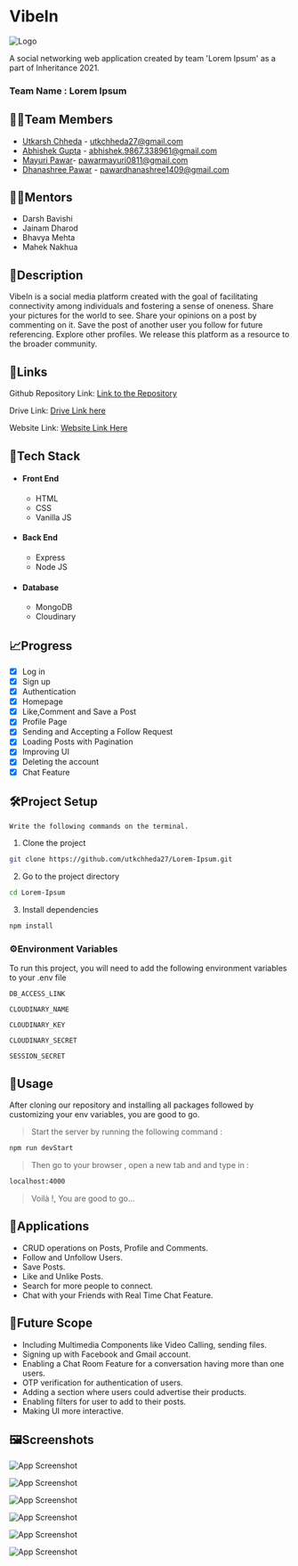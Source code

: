 
# VibeIn

![Logo](https://drive.google.com/uc?export=view&id=1rID3gS_7fSH9uFHCcevNBVERcrvH5Ham )

A social networking web application created by team 
'Lorem Ipsum' as a part of Inheritance 2021.

### Team Name : Lorem Ipsum




## 🧑‍💻Team Members 

- [Utkarsh Chheda](https://github.com/utkchheda27) - utkchheda27@gmail.com
- [Abhishek Gupta](https://github.com/Abhishekohm) - abhishek.9867.338961@gmail.com
- [Mayuri Pawar](https://github.com/Mayuri811)- pawarmayuri0811@gmail.com
- [Dhanashree Pawar](https://github.com/dhanashree1409) - pawardhanashree1409@gmail.com


## 👨‍🏫Mentors

- Darsh Bavishi
- Jainam Dharod
- Bhavya Mehta
- Mahek Nakhua
## 📃Description

VibeIn is a social media platform created with the goal 
of facilitating connectivity among individuals and 
fostering a sense of oneness. Share your pictures for 
the world to see. Share your opinions on a post by commenting 
on it. Save the post of another user you follow for future 
referencing. Explore other profiles. We release this platform as a 
resource to the broader community.

## 🔗Links

Github Repository Link: [Link to the Repository](https://github.com/utkchheda27/Lorem-Ipsum)

Drive Link: [Drive Link here](https://drive.google.com/drive/folders/1uHh5ttyB0eHTOSBb9G-DnI0fvuHgO5mH?usp=sharing)

Website Link: [Website Link Here](https://vibein-1.herokuapp.com/)



## 🦾Tech Stack

* #### Front End
  * HTML
  * CSS []()
  * Vanilla JS
* #### Back End
  * Express
  * Node JS
* #### Database
  * MongoDB
  * Cloudinary
## 📈Progress

- [x] Log in 
- [x] Sign up
- [x] Authentication
- [x] Homepage
- [x] Like,Comment and Save a Post
- [x] Profile Page
- [x] Sending and Accepting a Follow Request
- [x] Loading Posts with Pagination
- [x] Improving UI
- [x] Deleting the account  
- [x] Chat Feature
 
## 🛠️Project Setup

`Write the following commands on the terminal.`


1. Clone the project

```bash
git clone https://github.com/utkchheda27/Lorem-Ipsum.git
```

2. Go to the project directory

```bash
cd Lorem-Ipsum
```

3. Install dependencies

```bash
npm install
```


### ⚙️Environment Variables

To run this project, you will need to add the following environment variables to your .env file

`DB_ACCESS_LINK`

`CLOUDINARY_NAME`

`CLOUDINARY_KEY`

`CLOUDINARY_SECRET`

`SESSION_SECRET`


## 📌Usage

After cloning our repository and installing all packages 
followed by customizing your env variables, you are good to go.

> Start the server by running the following command :
 
```bash
npm run devStart
```

> Then go to your browser , open a new tab and and type in :

```bash
localhost:4000
```
> Voilà !, You are good to go...
## 📑Applications

- CRUD operations on Posts, Profile and Comments.
- Follow and Unfollow Users.
- Save Posts.
- Like and Unlike Posts.
- Search for more people to connect.
- Chat with your Friends with Real Time Chat Feature.


## 🔮Future Scope

- Including Multimedia Components like Video Calling, sending files.
- Signing up with Facebook and Gmail account.
- Enabling a Chat Room Feature for a conversation having more than one users.
- OTP verification for authentication of users.
- Adding a section where users could advertise their products.
- Enabling filters for user to add to their posts.
- Making UI more interactive.

## 🖼️Screenshots

![App Screenshot](https://drive.google.com/uc?export=view&id=1iEAsFvbBOQ-8sga82me_YiGv4veH7tCe)

![App Screenshot](https://drive.google.com/uc?export=view&id=1rt6NWjjRJcp2IOf5N2VygLnJwdrWsiX2)

![App Screenshot](https://drive.google.com/uc?export=view&id=1RaQOjjjiei9hcSmkCtYo_SeH133A2nHz)

![App Screenshot](https://drive.google.com/uc?export=view&id=1oN3WAOAmqfkQEhwSSE2Y4cGckhFNzqTP)

![App Screenshot](https://drive.google.com/uc?export=view&id=1juPRILGIPIITGWismvnCisbw-nbUg663)

![App Screenshot](https://drive.google.com/uc?export=view&id=1RlPy0EDpXz0snaS5BmtCsxiZyphGpDA7)
